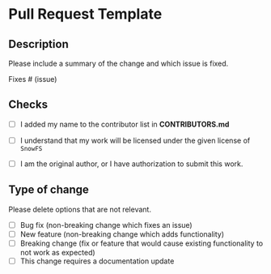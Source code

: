 # Pull Request Template

## Description

Please include a summary of the change and which issue is fixed.

Fixes # (issue)

## Checks

- [ ] I added my name to the contributor list in **CONTRIBUTORS.md**
- [ ] I understand that my work will be licensed under the given license of `SnowFS`
- [ ] I am the original author, or I have authorization to submit this work.


## Type of change

Please delete options that are not relevant.

- [ ] Bug fix (non-breaking change which fixes an issue)
- [ ] New feature (non-breaking change which adds functionality)
- [ ] Breaking change (fix or feature that would cause existing functionality to not work as expected)
- [ ] This change requires a documentation update